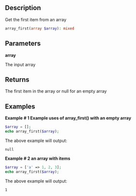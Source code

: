 ## Description

Get the first item from an array

```php
array_first(array $array): mixed
```

## Parameters

**array**

The input array

## Returns

The first item in the array or null for an empty array

## Examples

**Example # 1 Example uses of array_first() with an empty array**

```php
$array = [];
echo array_first($array);
```

The above example will output:

```
null
```

**Example # 2 an array with items**

```php
$array = ['a' => 1, 2, 3];
echo array_first($array);
```

The above example will output:

```
1
```